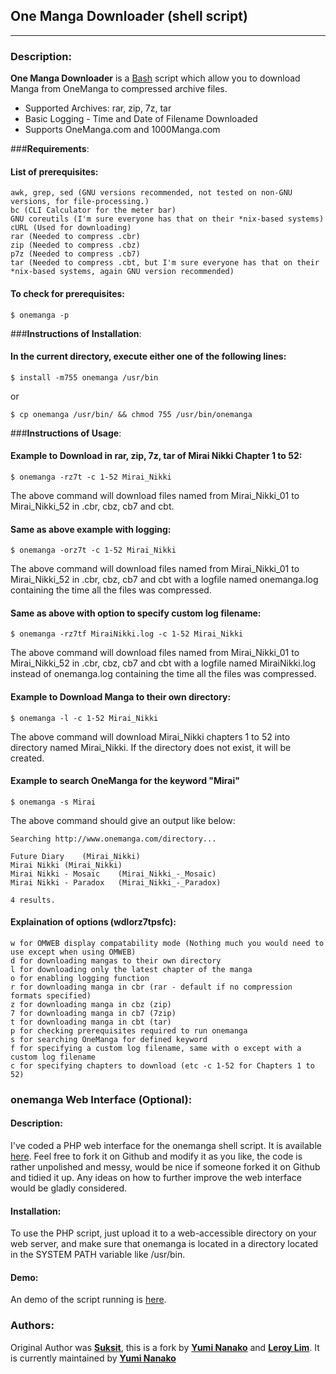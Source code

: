 One Manga Downloader (shell script)
------------------
------------------

### **Description**:
**One Manga Downloader** is a [Bash](http://www.gnu.org/software/bash/ "Bash Website") script which allow you to download Manga from OneManga to compressed archive files.

- Supported Archives: rar, zip, 7z, tar
- Basic Logging - Time and Date of Filename Downloaded
- Supports OneManga.com and 1000Manga.com

###**Requirements**:
#### List of prerequisites:

	awk, grep, sed (GNU versions recommended, not tested on non-GNU versions, for file-processing.)
	bc (CLI Calculator for the meter bar)
	GNU coreutils (I'm sure everyone has that on their *nix-based systems)
	cURL (Used for downloading)
	rar (Needed to compress .cbr)
	zip (Needed to compress .cbz)
	p7z (Needed to compress .cb7)
	tar (Needed to compress .cbt, but I'm sure everyone has that on their *nix-based systems, again GNU version recommended)

#### To check for prerequisites:

    $ onemanga -p

###**Instructions of Installation**:
#### In the current directory, execute either one of the following lines:

	$ install -m755 onemanga /usr/bin

or

	$ cp onemanga /usr/bin/ && chmod 755 /usr/bin/onemanga

###**Instructions of Usage**:

#### Example to Download in rar, zip, 7z, tar of Mirai Nikki Chapter 1 to 52:

	$ onemanga -rz7t -c 1-52 Mirai_Nikki

The above command will download files named from Mirai_Nikki_01 to Mirai_Nikki_52 in .cbr, cbz, cb7 and cbt.

#### Same as above example with logging:

	$ onemanga -orz7t -c 1-52 Mirai_Nikki

The above command will download files named from Mirai_Nikki_01 to Mirai_Nikki_52 in .cbr, cbz, cb7 and cbt with a logfile named onemanga.log containing the time all the files was compressed.

#### Same as above with option to specify custom log filename:

    $ onemanga -rz7tf MiraiNikki.log -c 1-52 Mirai_Nikki

The above command will download files named from Mirai_Nikki_01 to Mirai_Nikki_52 in .cbr, cbz, cb7 and cbt with a logfile named MiraiNikki.log instead of onemanga.log containing the time all the files was compressed.

#### Example to Download Manga to their own directory:

	$ onemanga -l -c 1-52 Mirai_Nikki

The above command will download Mirai_Nikki chapters 1 to 52 into directory named Mirai_Nikki. If the directory does not exist, it will be created.

#### Example to search OneManga for the keyword "Mirai"

	$ onemanga -s Mirai

The above command should give an output like below:

	Searching http://www.onemanga.com/directory...

	Future Diary	(Mirai_Nikki)
	Mirai Nikki	(Mirai_Nikki)
	Mirai Nikki - Mosaic	(Mirai_Nikki_-_Mosaic)
	Mirai Nikki - Paradox	(Mirai_Nikki_-_Paradox)

	4 results.

#### Explaination of options (wdlorz7tpsfc):

	w for OMWEB display compatability mode (Nothing much you would need to use except when using OMWEB)
	d for downloading mangas to their own directory
	l for downloading only the latest chapter of the manga
	o for enabling logging function
	r for downloading manga in cbr (rar - default if no compression formats specified)
	z for downloading manga in cbz (zip)
	7 for downloading manga in cb7 (7zip)
	t for downloading manga in cbt (tar)
    p for checking prerequisites required to run onemanga
	s for searching OneManga for defined keyword
    f for specifying a custom log filename, same with o except with a custom log filename
	c for specifying chapters to download (etc -c 1-52 for Chapters 1 to 52)

### **onemanga Web Interface (Optional)**:
#### Description:

I've coded a PHP web interface for the onemanga shell script. It is available [here](http://github.com/yumileroy/omweb/ "OMWEB"). Feel free to fork it on Github and modify it as you like, the code is rather unpolished and messy, would be nice if someone forked it on Github and tidied it up. Any ideas on how to further improve the web interface would be gladly considered. 

#### Installation:

To use the PHP script, just upload it to a web-accessible directory on your web server, and make sure that onemanga is located in a directory located in the SYSTEM PATH variable like /usr/bin.

#### Demo:

An demo of the script running is [here](http://yuminanako.info/omweb/ "Yumi OMWEB Demo").

### **Authors**:

Original Author was [**Suksit**](http://suksit.com/ "Suksit"), this is a fork by [**Yumi Nanako**](mailto:yuminanako@yuminanako.info "Yumi Nanako E-mail") and [**Leroy Lim**](mailto:leroylim@yuminanako.info "Leroy Lim E-mail").
It is currently maintained by [**Yumi Nanako**](mailto:yuminanako@yuminanako.info "Yumi Nanako E-mail")
